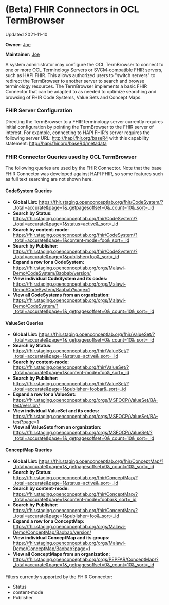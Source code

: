 # (Beta) FHIR Connectors in OCL TermBrowser
Updated 2021-11-10

**Owner:** [Joe](https://github.com/jamlung-ri/)

**Maintainer:** [Joe](https://github.com/jamlung-ri/)

A system administrator may configure the OCL TermBrowser to connect to one or more OCL Terminology Servers or SVCM-compatible FHIR servers, such as HAPI FHIR. This allows authorized users to "switch servers" to redirect the TermBrowser to another server to search and browse terminology resources. The TermBrowser implements a basic FHIR Connector that can be adapted to as needed to optimize searching and browsing of FHIR Code Systems, Value Sets and Concept Maps.

### FHIR Server Configuration
Directing the TermBrowser to a FHIR terminology server currently requires initial configuration by pointing the TermBrowser to the FHIR server of interest. For example, connecting to HAPI FHIR's server requires the following server URL: http://hapi.fhir.org/baseR4 with this capability statement: http://hapi.fhir.org/baseR4/metadata 

### FHIR Connector Queries used by OCL TermBrowser
The following queries are used by the FHIR Connector. Note that the base FHIR Connector was developed against HAPI FHIR, so some features such as full text searching are not shown here.


#### CodeSystem Queries

- **Global List:** https://fhir.staging.openconceptlab.org/fhir/CodeSystem/?_total=accurate&page=1&_getpagesoffset=0&_count=10&_sort=_id 
- **Search by Status:** https://fhir.staging.openconceptlab.org/fhir/CodeSystem/?_total=accurate&page=1&status=active&_sort=_id 
- **Search by content-mode:** https://fhir.staging.openconceptlab.org/fhir/CodeSystem/?_total=accurate&page=1&content-mode=foo&_sort=_id 
- **Search by Publisher:** https://fhir.staging.openconceptlab.org/fhir/CodeSystem/?_total=accurate&page=1&publisher=foo&_sort=_id 
- **Expand a row for a CodeSystem:** https://fhir.staging.openconceptlab.org/orgs/Malawi-Demo/CodeSystem/Baobab/version/ 
- **View individual CodeSystem and its codes:** https://fhir.staging.openconceptlab.org/orgs/Malawi-Demo/CodeSystem/Baobab?page=1 
- **View all CodeSystems from an organization:** https://fhir.staging.openconceptlab.org/orgs/Malawi-Demo/CodeSystem/?_total=accurate&page=1&_getpagesoffset=0&_count=10&_sort=_id 

#### ValueSet Queries

- **Global List:** https://fhir.staging.openconceptlab.org/fhir/ValueSet/?_total=accurate&page=1&_getpagesoffset=0&_count=10&_sort=_id 
- **Search by Status:** https://fhir.staging.openconceptlab.org/fhir/ValueSet/?_total=accurate&page=1&status=active&_sort=_id
- **Search by content-mode:** https://fhir.staging.openconceptlab.org/fhir/ValueSet/?_total=accurate&page=1&content-mode=foo&_sort=_id
- **Search by Publisher:** https://fhir.staging.openconceptlab.org/fhir/ValueSet/?_total=accurate&page=1&publisher=foobar&_sort=_id 
- **Expand a row for a ValueSet:** https://fhir.staging.openconceptlab.org/orgs/MSFOCP/ValueSet/BA-test/version/ 
- **View individual ValueSet and its codes:** https://fhir.staging.openconceptlab.org/orgs/MSFOCP/ValueSet/BA-test?page=1 
- **View all ValueSets from an organization:** https://fhir.staging.openconceptlab.org/orgs/MSFOCP/ValueSet/?_total=accurate&page=1&_getpagesoffset=0&_count=10&_sort=_id 

#### ConceptMap Queries

- **Global List:** https://fhir.staging.openconceptlab.org/fhir/ConceptMap/?_total=accurate&page=1&_getpagesoffset=0&_count=10&_sort=_id 
- **Search by Status:** https://fhir.staging.openconceptlab.org/fhir/ConceptMap/?_total=accurate&page=1&status=active&_sort=_id 
- **Search by content-mode:** https://fhir.staging.openconceptlab.org/fhir/ConceptMap/?_total=accurate&page=1&content-mode=foobar&_sort=_id 
- **Search by Publisher:** https://fhir.staging.openconceptlab.org/fhir/ConceptMap/?_total=accurate&page=1&publisher=foo&_sort=_id 
- **Expand a row for a ConceptMap:** https://fhir.staging.openconceptlab.org/orgs/Malawi-Demo/ConceptMap/Baobab/version/ 
- **View individual ConceptMap and its groups:** https://fhir.staging.openconceptlab.org/orgs/Malawi-Demo/ConceptMap/Baobab?page=1 
- **View all ConceptMaps from an organization:** https://fhir.staging.openconceptlab.org/orgs/PEPFAR/ConceptMap/?_total=accurate&page=1&_getpagesoffset=0&_count=10&_sort=_id 

####
Filters currently supported by the FHIR Connector:
 * Status
 * content-mode
 * Publisher
